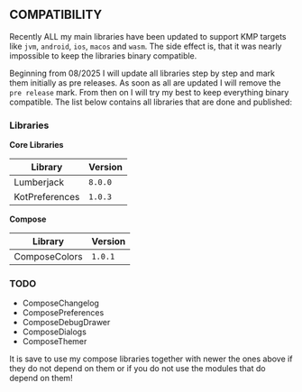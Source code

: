 ## COMPATIBILITY

Recently ALL my main libraries have been updated to support KMP targets like `jvm`, `android`, `ios`, `macos` and `wasm`. The side effect is, that it was nearly impossible to keep the libraries binary compatible.

Beginning from 08/2025 I will update all libraries step by step and mark them initially as pre releases. As soon as all are updated I will remove the `pre release` mark. From then on I will try my best to keep everything binary compatible. The list below contains all libraries that are done and published:

### Libraries

**Core Libraries**

| Library  | Version |
| - | - |
| Lumberjack | `8.0.0`  |
| KotPreferences | `1.0.3`  |

**Compose**

| Library  | Version |
| - | - |
| ComposeColors | `1.0.1`  |

### TODO

* ComposeChangelog
* ComposePreferences
* ComposeDebugDrawer
* ComposeDialogs
* ComposeThemer

It is save to use my compose libraries together with newer the ones above if they do not depend on them or if you do not use the modules that do depend on them!
